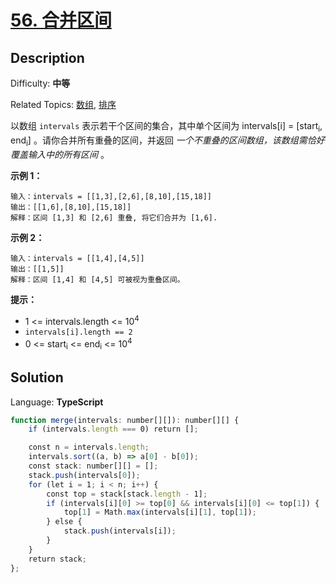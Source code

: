 # [56\. 合并区间](https://leetcode.cn/problems/merge-intervals/)

## Description

Difficulty: **中等**  

Related Topics: [数组](https://leetcode.cn/tag/array/), [排序](https://leetcode.cn/tag/sorting/)

以数组 `intervals` 表示若干个区间的集合，其中单个区间为 intervals[i] = [start<sub>i</sub>, end<sub>i</sub>] 。请你合并所有重叠的区间，并返回 _一个不重叠的区间数组，该数组需恰好覆盖输入中的所有区间_ 。

**示例 1：**

```
输入：intervals = [[1,3],[2,6],[8,10],[15,18]]
输出：[[1,6],[8,10],[15,18]]
解释：区间 [1,3] 和 [2,6] 重叠, 将它们合并为 [1,6].
```

**示例 2：**

```
输入：intervals = [[1,4],[4,5]]
输出：[[1,5]]
解释：区间 [1,4] 和 [4,5] 可被视为重叠区间。
```

**提示：**

* 1 <= intervals.length <= 10<sup>4</sup>
* `intervals[i].length == 2`
* 0 <= start<sub>i</sub> <= end<sub>i</sub> <= 10<sup>4</sup>

## Solution

Language: **TypeScript**

```typescript
function merge(intervals: number[][]): number[][] {
    if (intervals.length === 0) return [];

    const n = intervals.length;
    intervals.sort((a, b) => a[0] - b[0]);
    const stack: number[][] = [];
    stack.push(intervals[0]);
    for (let i = 1; i < n; i++) {
        const top = stack[stack.length - 1];
        if (intervals[i][0] >= top[0] && intervals[i][0] <= top[1]) {
            top[1] = Math.max(intervals[i][1], top[1]);
        } else {
            stack.push(intervals[i]);
        }
    }
    return stack;
};
```
